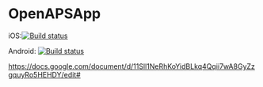 # OpenAPSApp
iOS:[![Build status](https://build.mobile.azure.com/v0.1/apps/00f1d2a5-909c-44cf-b14e-2445afc59dee/branches/master/badge)](https://mobile.azure.com)

Android: [![Build status](https://build.mobile.azure.com/v0.1/apps/85c21200-64e1-46a7-92e8-d8a8f6bc6f29/branches/master/badge)](https://mobile.azure.com)

https://docs.google.com/document/d/11Sll1NeRhKoYidBLkq4Qqii7wA8GyZzgquyRo5HEHDY/edit#

